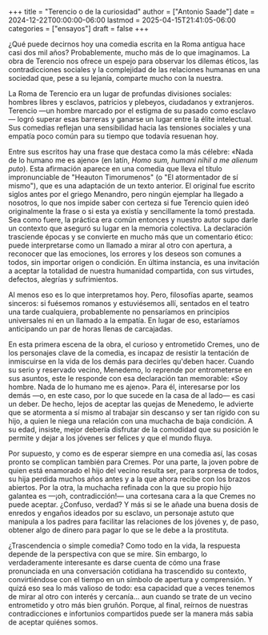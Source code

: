 +++
title = "Terencio o de la curiosidad"
author = ["Antonio Saade"]
date = 2024-12-22T00:00:00-06:00
lastmod = 2025-04-15T21:41:05-06:00
categories = ["ensayos"]
draft = false
+++

¿Qué puede decirnos hoy una comedia escrita en la Roma antigua hace casi dos mil años? Probablemente, mucho más de lo que imaginamos. La obra de Terencio nos ofrece un espejo para observar los dilemas éticos, las contradicciones sociales y la complejidad de las relaciones humanas en una sociedad que, pese a su lejanía, comparte mucho con la nuestra.

La Roma de Terencio era un lugar de profundas divisiones sociales: hombres libres y esclavos, patricios y plebeyos, ciudadanos y extranjeros. Terencio —un hombre marcado por el estigma de su pasado como esclavo— logró superar esas barreras y ganarse un lugar entre la élite intelectual. Sus comedias reflejan una sensibilidad hacia las tensiones sociales y una empatía poco común para su tiempo que todavía resuenan hoy.

Entre sus escritos hay una frase que destaca como la más célebre: «Nada de lo humano me es ajeno» (en latín, _Homo sum, humani nihil a me alienum puto_). Esta afirmación aparece en una comedia que lleva el título impronunciable de "Heauton Timorumenos" (o "El atormentador de sí mismo"), que es una adaptación de un texto anterior. El original fue escrito siglos antes por el griego Menandro, pero ningún ejemplar ha llegado a nosotros, lo que nos impide saber con certeza si fue Terencio quien ideó originalmente la frase o si esta ya existía y sencillamente la tomó prestada. Sea como fuere, la práctica era común entonces y nuestro autor supo darle un contexto que aseguró su lugar en la memoria colectiva. La declaración trasciende épocas y se convierte en mucho más que un comentario ético: puede interpretarse como un llamado a mirar al otro con apertura, a reconocer que las emociones, los errores y los deseos son comunes a todos, sin importar origen o condición. En última instancia, es una invitación a aceptar la totalidad de nuestra humanidad compartida, con sus virtudes, defectos, alegrías y sufrimientos.

Al menos eso es lo que interpretamos hoy. Pero, filosofías aparte, seamos sinceros: si fuésemos romanos y estuviésemos allí, sentados en el teatro una tarde cualquiera, probablemente no pensaríamos en principios universales ni en un llamado a la empatía. En lugar de eso, estaríamos anticipando un par de horas llenas de carcajadas.

En esta primera escena de la obra, el curioso y entrometido Cremes, uno de los personajes clave de la comedia, es incapaz de resistir la tentación de inmiscuirse en la vida de los demás para decirles qu'deben hacer. Cuando su serio y reservado vecino, Menedemo, lo reprende por entrometerse en sus asuntos, este le responde con esa declaración tan memorable: «Soy hombre. Nada de lo humano me es ajeno». Para él, interesarse por los demás —o, en este caso, por lo que sucede en la casa de al lado— es casi un deber. De hecho, lejos de aceptar las quejas de Menedemo, le advierte que se atormenta a sí mismo al trabajar sin descanso y ser tan rígido con su hijo, a quien le niega una relación con una muchacha de baja condición. A su edad, insiste, mejor debería disfrutar de la comodidad que su posición le permite y dejar a los jóvenes ser felices y que el mundo fluya.

Por supuesto, y como es de esperar siempre en una comedia así, las cosas pronto se complican también para Cremes. Por una parte, la joven pobre de quien está enamorado el hijo del vecino resulta ser, para sorpresa de todos, su hija perdida muchos años antes y a la que ahora recibe con los brazos abiertos. Por la otra, la muchacha refinada con la que su propio hijo galantea es —¡oh, contradicción!— una cortesana cara a la que Cremes no puede aceptar. ¿Confuso, verdad? Y más si se le añade una buena dosis de enredos y engaños ideados por su esclavo, un personaje astuto que manipula a los padres para facilitar las relaciones de los jóvenes y, de paso, obtener algo de dinero para pagar lo que se le debe a la prostituta.

¿Trascendencia o simple comedia? Como todo en la vida, la respuesta depende de la perspectiva con que se mire. Sin embargo, lo verdaderamente interesante es darse cuenta de cómo una frase pronunciada en una conversación cotidiana ha trascendido su contexto, convirtiéndose con el tiempo en un símbolo de apertura y comprensión. Y quizá eso sea lo más valioso de todo: esa capacidad que a veces tenemos de mirar al otro con interés y cercanía… aun cuando se trate de un vecino entrometido y otro más bien gruñón. Porque, al final, reírnos de nuestras contradicciones e infortunios compartidos puede ser la manera más sabia de aceptar quiénes somos.
